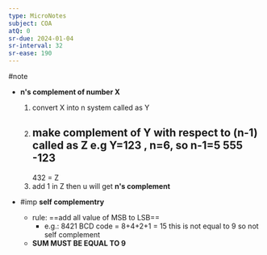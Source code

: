 ```yaml
---
type: MicroNotes
subject: COA
atQ: 0
sr-due: 2024-01-04
sr-interval: 32
sr-ease: 190
---
```

#note
- **n's complement of number X**
	1. convert X into n system called as Y
	2. make complement of Y with respect to (n-1) called as Z
		e.g Y=123 , n=6, so n-1=5
		  555
		-123
		-----
		432 = Z
	3. add 1 in Z then u will get **n's complement**

- #imp **self complementry**
	- rule: ==add all value of MSB to LSB==
		- e.g.: 8421 BCD code = 8+4+2+1 = 15
		  this is not equal to 9 so not self complement
	- **SUM MUST BE EQUAL TO 9**

